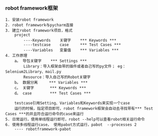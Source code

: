 ### robot framework框架
    1. 安装robot framework
    2. robot framework与pycharm连接
    3. 建立robot framework项目，格式
        project
            ----Keywords    关键字    *** Keywords ***
            ----testcase    case     *** Test Cases ***
            ----Variables   变量值    *** Variables ***
    4. 工作原理
        a。 导包关键字    *** Settings ***
            Library：导入框架自带的插件或者自己写的py文件； eg：Selenium2Library、mail.py
            Resource：导入自己写的Robot关键字
        b。 数据分离     *** Variables ***
        c。 关键字       *** Keywords ***
        d。 case        *** Test Cases ***
        
        testcase引用Setting、Variables和Keywords来实现一个case
        运行的时候，指定项目即可，robot framework框架会自动去寻找带有*** Test Cases ***的并且符合运行命令的case来运行
    5. 日常运行，使用单线程运行即可，robot --help可以查看robot相关运行命令
    6. 使用多线程运行case， 使用pabot方式运行，pabot  --processes 2
        ---- robotframework-pabot